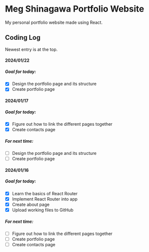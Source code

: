 # Meg Shinagawa Portfolio Website
My personal portfolio website made using React. 
## Coding Log
Newest entry is at the top. 
#### 2024/01/22
##### Goal for today:
- [X] Design the portfolio page and its structure
- [X] Create portfolio page 
#### 2024/01/17
##### Goal for today:
- [X] Figure out how to link the different pages together
- [X] Create contacts page
##### For next time:
- [ ] Design the portfolio page and its structure
- [ ] Create portfolio page 
#### 2024/01/16 
##### Goal for today:
- [X] Learn the basics of React Router
- [X] Implement React Router into app
- [X] Create about page
- [X] Upload working files to GitHub
##### For next time:
- [ ] Figure out how to link the different pages together
- [ ] Create portfolio page 
- [ ] Create contacts page
